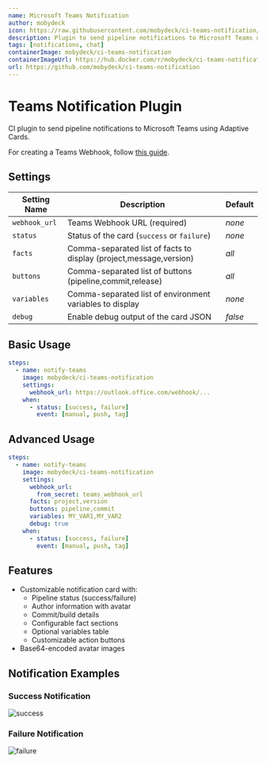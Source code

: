 ```yaml
---
name: Microsoft Teams Notification
author: mobydeck
icon: https://raw.githubusercontent.com/mobydeck/ci-teams-notification/refs/heads/main/assets/ms-teams-logo.png
description: Plugin to send pipeline notifications to Microsoft Teams using Adaptive Cards
tags: [notifications, chat]
containerImage: mobydeck/ci-teams-notification
containerImageUrl: https://hub.docker.com/r/mobydeck/ci-teams-notification
url: https://github.com/mobydeck/ci-teams-notification
---
```


# Teams Notification Plugin

CI plugin to send pipeline notifications to Microsoft Teams using Adaptive Cards.

For creating a Teams Webhook, follow [this guide](https://learn.microsoft.com/en-us/microsoftteams/platform/webhooks-and-connectors/how-to/add-incoming-webhook).

## Settings

| Setting Name  | Description                                                        | Default |
|---------------|--------------------------------------------------------------------|---------|
| `webhook_url` | Teams Webhook URL (required)                                       | _none_  |
| `status`      | Status of the card (`success` or `failure`)                        | _none_  |
| `facts`       | Comma-separated list of facts to display (project,message,version) | _all_   |
| `buttons`     | Comma-separated list of buttons (pipeline,commit,release)          | _all_   |
| `variables`   | Comma-separated list of environment variables to display           | _none_  |
| `debug`       | Enable debug output of the card JSON                               | _false_ |

## Basic Usage

```yaml
steps:
  - name: notify-teams
    image: mobydeck/ci-teams-notification
    settings:
      webhook_url: https://outlook.office.com/webhook/...
    when:
      - status: [success, failure]
        event: [manual, push, tag]
```

## Advanced Usage

```yaml
steps:
  - name: notify-teams
    image: mobydeck/ci-teams-notification
    settings:
      webhook_url:
        from_secret: teams_webhook_url
      facts: project,version
      buttons: pipeline,commit
      variables: MY_VAR1,MY_VAR2
      debug: true
    when:
      - status: [success, failure]
        event: [manual, push, tag]
```

## Features

- Customizable notification card with:
  - Pipeline status (success/failure)
  - Author information with avatar
  - Commit/build details
  - Configurable fact sections
  - Optional variables table
  - Customizable action buttons
- Base64-encoded avatar images

## Notification Examples

### Success Notification

![success](https://raw.githubusercontent.com/mobydeck/ci-teams-notification/refs/heads/main/assets/ci-pipeline-succeeded.png)

### Failure Notification

![failure](https://raw.githubusercontent.com/mobydeck/ci-teams-notification/refs/heads/main/assets/ci-pipeline-failed.png)
